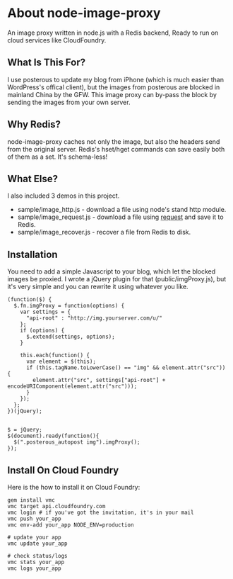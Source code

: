 About node-image-proxy
===
An image proxy written in node.js with a Redis backend, Ready to run on cloud services like CloudFoundry.

What Is This For?
---
I use posterous to update my blog from iPhone (which is much easier than WordPress's offical client), but the images from posterous are blocked in mainland China by the GFW. This image proxy can by-pass the block by sending the images from your own server.

Why Redis?
---
node-image-proxy caches not only the image, but also the headers send from the original server. Redis's hset/hget commands can save easily both of them as a set. It's schema-less!

What Else?
---
I also included 3 demos in this project.

* sample/image\_http.js - download a file using node's stand http module. 
* sample/image\_request.js - download a file using [request](https://github.com/mikeal/request) and save it to Redis.
* sample/image\_recover.js - recover a file from Redis to disk.

Installation
---
You need to add a simple Javascript to your blog, which let the blocked images be proxied. I wrote a jQuery plugin for that (public/imgProxy.js), but it's very simple and you can rewrite it using whatever you like.

    (function($) {
      $.fn.imgProxy = function(options) {
        var settings = {
          "api-root" : "http://img.yourserver.com/u/"
        };
        if (options) {
          $.extend(settings, options);
        }

        this.each(function() {
          var element = $(this);
          if (this.tagName.toLowerCase() == "img" && element.attr("src")) {
            element.attr("src", settings["api-root"] + encodeURIComponent(element.attr("src")));
          }
        });
      };
    })(jQuery);


    $ = jQuery;
    $(document).ready(function(){
      $(".posterous_autopost img").imgProxy();
    });

Install On Cloud Foundry
---
Here is the how to install it on Cloud Foundry:

    gem install vmc
    vmc target api.cloudfoundry.com
    vmc login # if you've got the invitation, it's in your mail
    vmc push your_app
    vmc env-add your_app NODE_ENV=production

    # update your app
    vmc update your_app

    # check status/logs
    vmc stats your_app
    vmc logs your_app

